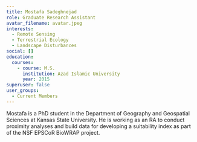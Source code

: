 ```yaml
---
title: Mostafa Sadeghnejad
role: Graduate Research Assistant
avatar_filename: avatar.jpeg
interests:
  - Remote Sensing
  - Terrestrial Ecology
  - Landscape Disturbances
social: []
education:
  courses:
    - course: M.S.
      institution: Azad Islamic University
      year: 2015
superuser: false
user_groups:
  - Current Members
---
```

Mostafa is a PhD student in the Department of Geography and Geospatial Sciences at Kansas State University. He is working as an RA to conduct proximity analyses and build data for developing a suitability index as part of the NSF EPSCoR BioWRAP project.